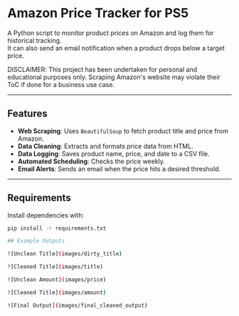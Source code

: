 # Amazon Price Tracker for PS5

A Python script to monitor product prices on Amazon and log them for historical tracking.  
It can also send an email notification when a product drops below a target price.

DISCLAIMER: This project has been undertaken for personal and educational purposes only. Scraping Amazon's website may violate their ToC if done for a business use case.

---

## Features
- **Web Scraping**: Uses `BeautifulSoup` to fetch product title and price from Amazon.
- **Data Cleaning**: Extracts and formats price data from HTML.
- **Data Logging**: Saves product name, price, and date to a CSV file.
- **Automated Scheduling**: Checks the price weekly.
- **Email Alerts**: Sends an email when the price hits a desired threshold.

---

## Requirements

Install dependencies with:
```bash
pip install -r requirements.txt

## Example Outputs

![Unclean Title](images/dirty_title)

![Cleaned Title](images/title)

![Unclean Amount](images/price)

![Cleaned Title](images/amount)

![Final Output](images/final_cleaned_output)